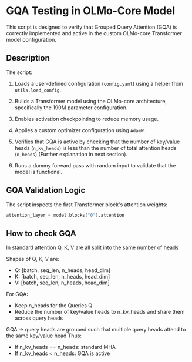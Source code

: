 
# GQA Testing in OLMo-Core Model

This script is designed to verify that Grouped Query Attention (GQA) is correctly implemented and active in the custom OLMo-core Transformer model configuration.

## Description

The script:
1. Loads a user-defined configuration (`config.yaml`) using a helper from `utils.load_config`.
2. Builds a Transformer model using the OLMo-core architecture, specifically the 190M parameter configuration.
3. Enables activation checkpointing to reduce memory usage.
4. Applies a custom optimizer configuration using `AdamW`.
5. Verifies that GQA is active by checking that the number of key/value heads (`n_kv_heads`) is less than the number of total attention heads (`n_heads`) (Further explanation in next section).

6. Runs a dummy forward pass with random input to validate that the model is functional.

##  GQA Validation Logic

The script inspects the first Transformer block's attention weights:

```python
attention_layer = model.blocks["0"].attention
```

## How to check GQA

In standard attention Q, K, V are all split into the same number of heads

Shapes of Q, K, V are:
- Q: [batch, seq_len, n_heads, head_dim]
- K: [batch, seq_len, n_heads, head_dim]
- V: [batch, seq_len, n_heads, head_dim]


For GQA:
- Keep n_heads for the Queries Q
- Reduce the number of key/value heads to n_kv_heads and share them across query heads

GQA -> query heads are grouped such that multiple query heads attend to the same key/value head
Thus:
- If n_kv_heads == n_heads: standard MHA
- If n_kv_heads < n_heads: GQA is active




